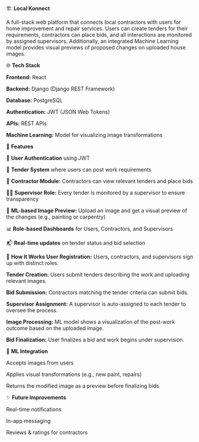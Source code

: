 🏗️ **Local Konnect**

A full-stack web platform that connects local contractors with users for home improvement and repair services. Users can create tenders for their requirements, contractors can place bids, and all interactions are monitored by assigned supervisors. Additionally, an integrated Machine Learning model provides visual previews of proposed changes on uploaded house images.

🌐 **Tech Stack**

**Frontend:** React

**Backend:** Django (Django REST Framework)

**Database:** PostgreSQL

**Authentication:** JWT (JSON Web Tokens)

**APIs:** REST APIs

**Machine Learning:** Model for visualizing image transformations

🚀 **Features**

🔐 **User Authentication** using JWT

📝 **Tender System** where users can post work requirements

👷 **Contractor Module:** Contractors can view relevant tenders and place bids

🧑‍⚖️ **Supervisor Role:** Every tender is monitored by a supervisor to ensure transparency

🤖 **ML-based Image Preview:** Upload an image and get a visual preview of the changes (e.g., painting or carpentry)

📊 **Role-based Dashboards** for Users, Contractors, and Supervisors

📬 **Real-time updates** on tender status and bid selection

🔧 **How It Works**
**User Registration:** Users, contractors, and supervisors sign up with distinct roles.

**Tender Creation:** Users submit tenders describing the work and uploading relevant images.

**Bid Submission:** Contractors matching the tender criteria can submit bids.

**Supervisor Assignment:** A supervisor is auto-assigned to each tender to oversee the process.

**Image Processing:** ML model shows a visualization of the post-work outcome based on the uploaded image.

**Bid Finalization:** User finalizes a bid and work begins under supervision.

📸 **ML Integration**

Accepts images from users

Applies visual transformations (e.g., new paint, repairs)

Returns the modified image as a preview before finalizing bids

✨ **Future Improvements**

Real-time notifications

In-app messaging

Reviews & ratings for contractors
